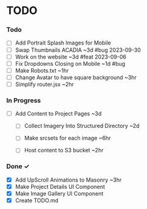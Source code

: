 # TODO



### Todo

- [ ] Add Portrait Splash Images for Mobile
- [ ] Swap Thumbnails ACADIA ~3d #bug 2023-09-30  
- [ ] Work on the website ~3d #feat 2023-09-06  
- [ ] Fix Dropdowns Closing on Mobile ~1d #bug
- [ ] Make Robots.txt ~1hr
- [ ] Change Avatar to have square background ~3hr
- [ ] Simplify router.jsx ~2hr

### In Progress

- [ ] Add Content to Project Pages ~3d
  - [ ] Collect Imagery Into Structured Directory ~2d
  - [ ] Make srcsets for each image ~6hr
  - [ ] Host content to S3 bucket ~2hr

  
### Done ✓
- [x] Add UpScroll Animations to Masonry ~3hr
- [x] Make Project Details UI Component
- [x] Make Image Gallery UI Component
- [x] Create TODO.md  